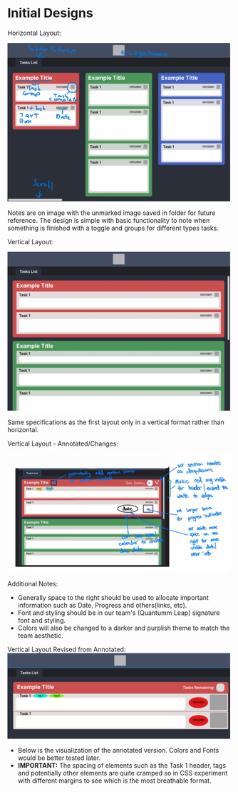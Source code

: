 # Initial Designs

Horizontal Layout: 

<img src="mockup_horizontal_notes.png" alt="Horizontal Mockup" width="500">

Notes are on image with the unmarked image saved in folder for future reference. The design is simple with basic functionality to note when something is finished with a toggle and groups for different types tasks.

Vertical Layout:

<img src="mockup_vertical.png" alt="Vertical Mockup" width="500">

Same specifications as the first layout only in a vertical format rather than horizontal.

Vertical Layout - Annotated/Changes:

<img src="Vertical-annotated.jpg" width="500">  

Additional Notes:
- Generally space to the right should be used to allocate important information such as Date, Progress and others(links, etc).
- Font and styling should be in our team's (Quantumm Leap) signature font and styling.
- Colors will also be changed to a darker and purplish theme to match the team aesthetic.

Vertical Layout Revised from Annotated:  
<img src="Vertical-Revised.png" width="500"> 
- Below is the visualization of the annotated version. Colors and Fonts would be better tested later. 
- **IMPORTANT:** The spacing of elements such as the Task 1 header, tags and potentially other elements are quite cramped so in CSS experiment with different margins to see which is the most breathable format.

